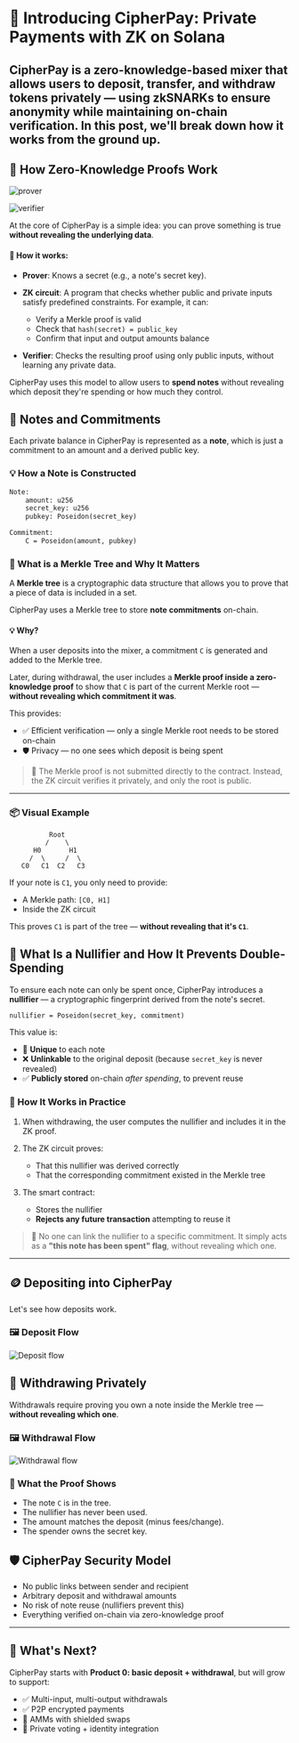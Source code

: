 # 🔐 Introducing CipherPay: Private Payments with ZK on Solana

**CipherPay** is a zero-knowledge-based mixer that allows users to deposit, transfer, and withdraw tokens privately — using zkSNARKs to ensure anonymity while maintaining on-chain verification. In this post, we'll break down how it works from the ground up.
---


## 🧠 How Zero-Knowledge Proofs Work

![prover](prover.png)

![verifier](verifier.png)

At the core of CipherPay is a simple idea: you can prove something is true **without revealing the underlying data**.

#### 🧩 How it works:

* **Prover**: Knows a secret (e.g., a note's secret key).
* **ZK circuit**: A program that checks whether public and private inputs satisfy predefined constraints.
  For example, it can:

  * Verify a Merkle proof is valid
  * Check that `hash(secret) = public_key`
  * Confirm that input and output amounts balance
* **Verifier**: Checks the resulting proof using only public inputs, without learning any private data.

CipherPay uses this model to allow users to **spend notes** without revealing which deposit they're spending or how much they control.

## 🔐 Notes and Commitments

Each private balance in CipherPay is represented as a **note**, which is just a commitment to an amount and a derived public key.

### 💡 How a Note is Constructed

```txt
Note:
    amount: u256
    secret_key: u256
    pubkey: Poseidon(secret_key)

Commitment: 
    C = Poseidon(amount, pubkey)
```

### 🌲 What is a Merkle Tree and Why It Matters

A **Merkle tree** is a cryptographic data structure that allows you to prove that a piece of data is included in a set.

CipherPay uses a Merkle tree to store **note commitments** on-chain.

#### 💡 Why?

When a user deposits into the mixer, a commitment `C` is generated and added to the Merkle tree.

Later, during withdrawal, the user includes a **Merkle proof inside a zero-knowledge proof** to show that `C` is part of the current Merkle root — **without revealing which commitment it was**.

This provides:

* ✅ Efficient verification — only a single Merkle root needs to be stored on-chain
* 🛡️ Privacy — no one sees which deposit is being spent

> 📌 The Merkle proof is not submitted directly to the contract.
> Instead, the ZK circuit verifies it privately, and only the root is public.

---

### 📦 Visual Example

```
          Root
         /    \
      H0       H1
     /  \     /  \
   C0   C1  C2   C3
```

If your note is `C1`, you only need to provide:

* A Merkle path: `[C0, H1]`
* Inside the ZK circuit

This proves `C1` is part of the tree — **without revealing that it's `C1`**.

## 🔁 What Is a Nullifier and How It Prevents Double-Spending

To ensure each note can only be spent once, CipherPay introduces a **nullifier** — a cryptographic fingerprint derived from the note's secret.

```txt
nullifier = Poseidon(secret_key, commitment)
```

This value is:

* 💯 **Unique** to each note
* ❌ **Unlinkable** to the original deposit (because `secret_key` is never revealed)
* ✅ **Publicly stored** on-chain *after spending*, to prevent reuse

### 🔐 How It Works in Practice

1. When withdrawing, the user computes the nullifier and includes it in the ZK proof.
2. The ZK circuit proves:

   * That this nullifier was derived correctly
   * That the corresponding commitment existed in the Merkle tree
3. The smart contract:

   * Stores the nullifier
   * **Rejects any future transaction** attempting to reuse it

> 🔎 No one can link the nullifier to a specific commitment.
> It simply acts as a **"this note has been spent" flag**, without revealing which one.

---

## 🪙 Depositing into CipherPay

Let's see how deposits work.

### 🖼️ Deposit Flow

![Deposit flow](deposit_diagram.png)

## 💸 Withdrawing Privately

Withdrawals require proving you own a note inside the Merkle tree — **without revealing which one**.

### 🖼️ Withdrawal Flow

![Withdrawal flow](withdrawal_flow.png)

### 🔐 What the Proof Shows

* The note `C` is in the tree.
* The nullifier has never been used.
* The amount matches the deposit (minus fees/change).
* The spender owns the secret key.

## 🛡️ CipherPay Security Model

* No public links between sender and recipient
* Arbitrary deposit and withdrawal amounts
* No risk of note reuse (nullifiers prevent this)
* Everything verified on-chain via zero-knowledge proof

---

## 🔭 What's Next?

CipherPay starts with **Product 0: basic deposit + withdrawal**, but will grow to support:

* ✅ Multi-input, multi-output withdrawals
* ✅ P2P encrypted payments
* 🧪 AMMs with shielded swaps
* 🧪 Private voting + identity integration

